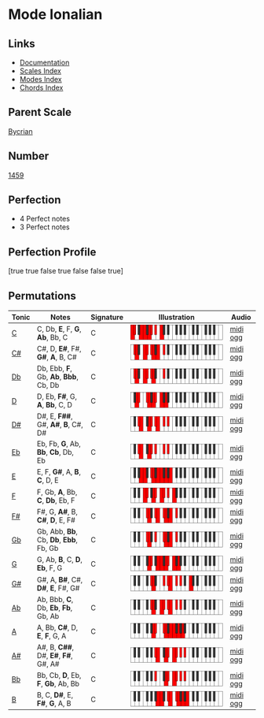 # Mode Ionalian

## Links

- [Documentation](index.md)
- [Scales Index](Scales.md)
- [Modes Index](Modes.md)
- [Chords Index](Chords.md)

## Parent Scale

[Bycrian](ScaleBycrian.md)

## Number

[1459](https://ianring.com/musictheory/scales/1459)

## Perfection

- 4 Perfect notes
- 3 Perfect notes

## Perfection Profile

[true true false true false false true]

## Permutations

| Tonic | Notes | Signature | Illustration | Audio |
|-------|-------|-----------|--------------|-------|
| [C](ModeCNaturalIonalian.md) | C, Db, **E**, F, **G**, **Ab**, Bb, C | C | ![CNaturalIonalian](ModeCNaturalIonalian.png) | [midi](ModeCNaturalIonalian.mid) [ogg](ModeCNaturalIonalian.ogg) |
| [C#](ModeCSharpIonalian.md) | C#, D, **E#**, F#, **G#**, **A**, B, C# | C | ![CSharpIonalian](ModeCSharpIonalian.png) | [midi](ModeCSharpIonalian.mid) [ogg](ModeCSharpIonalian.ogg) |
| [Db](ModeDFlatIonalian.md) | Db, Ebb, **F**, Gb, **Ab**, **Bbb**, Cb, Db | C | ![DFlatIonalian](ModeDFlatIonalian.png) | [midi](ModeDFlatIonalian.mid) [ogg](ModeDFlatIonalian.ogg) |
| [D](ModeDNaturalIonalian.md) | D, Eb, **F#**, G, **A**, **Bb**, C, D | C | ![DNaturalIonalian](ModeDNaturalIonalian.png) | [midi](ModeDNaturalIonalian.mid) [ogg](ModeDNaturalIonalian.ogg) |
| [D#](ModeDSharpIonalian.md) | D#, E, **F##**, G#, **A#**, **B**, C#, D# | C | ![DSharpIonalian](ModeDSharpIonalian.png) | [midi](ModeDSharpIonalian.mid) [ogg](ModeDSharpIonalian.ogg) |
| [Eb](ModeEFlatIonalian.md) | Eb, Fb, **G**, Ab, **Bb**, **Cb**, Db, Eb | C | ![EFlatIonalian](ModeEFlatIonalian.png) | [midi](ModeEFlatIonalian.mid) [ogg](ModeEFlatIonalian.ogg) |
| [E](ModeENaturalIonalian.md) | E, F, **G#**, A, **B**, **C**, D, E | C | ![ENaturalIonalian](ModeENaturalIonalian.png) | [midi](ModeENaturalIonalian.mid) [ogg](ModeENaturalIonalian.ogg) |
| [F](ModeFNaturalIonalian.md) | F, Gb, **A**, Bb, **C**, **Db**, Eb, F | C | ![FNaturalIonalian](ModeFNaturalIonalian.png) | [midi](ModeFNaturalIonalian.mid) [ogg](ModeFNaturalIonalian.ogg) |
| [F#](ModeFSharpIonalian.md) | F#, G, **A#**, B, **C#**, **D**, E, F# | C | ![FSharpIonalian](ModeFSharpIonalian.png) | [midi](ModeFSharpIonalian.mid) [ogg](ModeFSharpIonalian.ogg) |
| [Gb](ModeGFlatIonalian.md) | Gb, Abb, **Bb**, Cb, **Db**, **Ebb**, Fb, Gb | C | ![GFlatIonalian](ModeGFlatIonalian.png) | [midi](ModeGFlatIonalian.mid) [ogg](ModeGFlatIonalian.ogg) |
| [G](ModeGNaturalIonalian.md) | G, Ab, **B**, C, **D**, **Eb**, F, G | C | ![GNaturalIonalian](ModeGNaturalIonalian.png) | [midi](ModeGNaturalIonalian.mid) [ogg](ModeGNaturalIonalian.ogg) |
| [G#](ModeGSharpIonalian.md) | G#, A, **B#**, C#, **D#**, **E**, F#, G# | C | ![GSharpIonalian](ModeGSharpIonalian.png) | [midi](ModeGSharpIonalian.mid) [ogg](ModeGSharpIonalian.ogg) |
| [Ab](ModeAFlatIonalian.md) | Ab, Bbb, **C**, Db, **Eb**, **Fb**, Gb, Ab | C | ![AFlatIonalian](ModeAFlatIonalian.png) | [midi](ModeAFlatIonalian.mid) [ogg](ModeAFlatIonalian.ogg) |
| [A](ModeANaturalIonalian.md) | A, Bb, **C#**, D, **E**, **F**, G, A | C | ![ANaturalIonalian](ModeANaturalIonalian.png) | [midi](ModeANaturalIonalian.mid) [ogg](ModeANaturalIonalian.ogg) |
| [A#](ModeASharpIonalian.md) | A#, B, **C##**, D#, **E#**, **F#**, G#, A# | C | ![ASharpIonalian](ModeASharpIonalian.png) | [midi](ModeASharpIonalian.mid) [ogg](ModeASharpIonalian.ogg) |
| [Bb](ModeBFlatIonalian.md) | Bb, Cb, **D**, Eb, **F**, **Gb**, Ab, Bb | C | ![BFlatIonalian](ModeBFlatIonalian.png) | [midi](ModeBFlatIonalian.mid) [ogg](ModeBFlatIonalian.ogg) |
| [B](ModeBNaturalIonalian.md) | B, C, **D#**, E, **F#**, **G**, A, B | C | ![BNaturalIonalian](ModeBNaturalIonalian.png) | [midi](ModeBNaturalIonalian.mid) [ogg](ModeBNaturalIonalian.ogg) |
